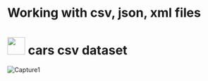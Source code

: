 # Working with csv, json, xml files

# <img height="40" src="https://raw.githubusercontent.com/innng/innng/master/assets/kyubey.gif"/> cars csv dataset
![Capture1](https://github.com/kiyakeynia8/python_class_NY/assets/118113533/fcf0cb89-27b1-4a7f-94f2-5b1b62351d3b)
